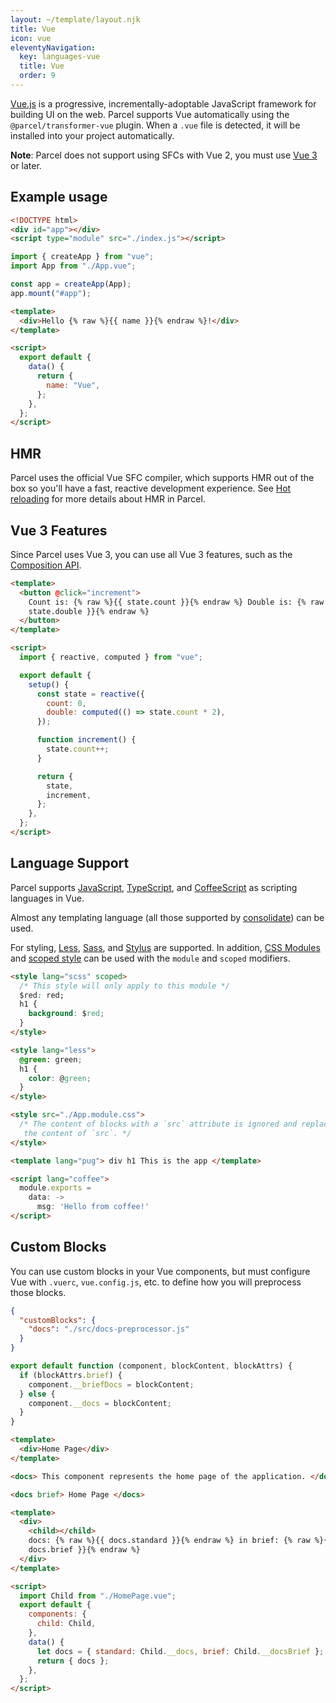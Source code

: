```yaml
---
layout: ~/template/layout.njk
title: Vue
icon: vue
eleventyNavigation:
  key: languages-vue
  title: Vue
  order: 9
---
```


[Vue.js](https://v3.vuejs.org) is a progressive, incrementally-adoptable JavaScript framework for building UI on the web. Parcel supports Vue automatically using the `@parcel/transformer-vue` plugin. When a `.vue` file is detected, it will be installed into your project automatically.

<note>

**Note**: Parcel does not support using SFCs with Vue 2, you must use [Vue 3](https://github.com/vuejs/core) or later.

</note>

## Example usage

<sample>
<sample-file name="index.html">

```html
<!DOCTYPE html>
<div id="app"></div>
<script type="module" src="./index.js"></script>
```

</sample-file>
<sample-file name="index.js">

```jsx
import { createApp } from "vue";
import App from "./App.vue";

const app = createApp(App);
app.mount("#app");
```

</sample-file>
<sample-file name="App.vue">

```html
<template>
  <div>Hello {% raw %}{{ name }}{% endraw %}!</div>
</template>

<script>
  export default {
    data() {
      return {
        name: "Vue",
      };
    },
  };
</script>
```

</sample-file>
</sample>

## HMR

Parcel uses the official Vue SFC compiler, which supports HMR out of the box so you'll have a fast, reactive development experience. See [Hot reloading](/features/development.md#hot-reloading) for more details about HMR in Parcel.

## Vue 3 Features

Since Parcel uses Vue 3, you can use all Vue 3 features, such as the [Composition API](https://vuejs.org/guide/extras/composition-api-faq.html).

<sample>
<sample-file name="App.vue">

```html
<template>
  <button @click="increment">
    Count is: {% raw %}{{ state.count }}{% endraw %} Double is: {% raw %}{{
    state.double }}{% endraw %}
  </button>
</template>

<script>
  import { reactive, computed } from "vue";

  export default {
    setup() {
      const state = reactive({
        count: 0,
        double: computed(() => state.count * 2),
      });

      function increment() {
        state.count++;
      }

      return {
        state,
        increment,
      };
    },
  };
</script>
```

</sample-file>
</sample>

## Language Support

Parcel supports [JavaScript](/languages/javascript.md), [TypeScript](/languages/typescript.md), and [CoffeeScript](/languages/coffeescript.md) as scripting languages in Vue.

Almost any templating language (all those supported by [consolidate](https://www.npmjs.com/package/consolidate)) can be used.

For styling, [Less](/languages/less), [Sass](/languages/sass), and [Stylus](/languages/stylus) are supported. In addition, [CSS Modules](/languages/css.md#css-modules) and [scoped style](https://vue-loader.vuejs.org/guide/scoped-css.html) can be used with the `module` and `scoped` modifiers.

<sample>
<sample-file name="App.vue">

```html
<style lang="scss" scoped>
  /* This style will only apply to this module */
  $red: red;
  h1 {
    background: $red;
  }
</style>

<style lang="less">
  @green: green;
  h1 {
    color: @green;
  }
</style>

<style src="./App.module.css">
  /* The content of blocks with a `src` attribute is ignored and replaced with
   the content of `src`. */
</style>

<template lang="pug"> div h1 This is the app </template>

<script lang="coffee">
  module.exports =
    data: ->
      msg: 'Hello from coffee!'
</script>
```

</sample-file>
</sample>

## Custom Blocks

You can use custom blocks in your Vue components, but must configure Vue with `.vuerc`, `vue.config.js`, etc. to define how you will preprocess those blocks.

<sample>
<sample-file name=".vuerc">

```json
{
  "customBlocks": {
    "docs": "./src/docs-preprocessor.js"
  }
}
```

</sample-file>
<sample-file name="src/docs-preprocessor.js">

```js
export default function (component, blockContent, blockAttrs) {
  if (blockAttrs.brief) {
    component.__briefDocs = blockContent;
  } else {
    component.__docs = blockContent;
  }
}
```

</sample-file>
<sample-file name="HomePage.vue">

```html
<template>
  <div>Home Page</div>
</template>

<docs> This component represents the home page of the application. </docs>

<docs brief> Home Page </docs>
```

</sample-file>
<sample-file name="App.vue">

```html
<template>
  <div>
    <child></child>
    docs: {% raw %}{{ docs.standard }}{% endraw %} in brief: {% raw %}{{
    docs.brief }}{% endraw %}
  </div>
</template>

<script>
  import Child from "./HomePage.vue";
  export default {
    components: {
      child: Child,
    },
    data() {
      let docs = { standard: Child.__docs, brief: Child.__docsBrief };
      return { docs };
    },
  };
</script>
```

</sample-file>
</sample>
